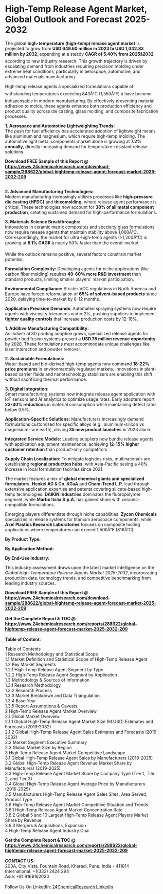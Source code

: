 <h1>High-Temp Release Agent Market, Global Outlook and Forecast 2025-2032</h1><p>The global <strong>high-temperature (high-temp) release agent market</strong> is projected to grow from <strong>USD 649.60 million in 2023 to USD 1,042.83 million by 2032</strong>, expanding at a steady <strong>CAGR of 5.40% from 2025â2032</strong> according to new industry research. This growth trajectory is driven by escalating demand from industries requiring precision molding under extreme heat conditions, particularly in aerospace, automotive, and advanced materials manufacturing.</p><p>High-temp release agents â specialized formulations capable of withstanding temperatures exceeding 843Â°C (1,550Â°F) â have become indispensable in modern manufacturing. By effectively preventing material adhesion to molds, these agents enhance both production efficiency and product quality across die casting, glass molding, and composite fabrication processes.</p><p><strong>1. Aerospace and Automotive Lightweighting Trends:</strong><br>
The push for fuel efficiency has accelerated adoption of lightweight metals like aluminum and magnesium, which require high-temp molding. The automotive light metal components market alone is growing at <strong>7.2% annually</strong>, directly increasing demand for temperature-resistant release solutions.</p><div><b>Download FREE Sample of this Report @ 
            <a href="https://www.24chemicalresearch.com/download-sample/288622/global-hightemp-release-agent-forecast-market-2025-2032-209">
            https://www.24chemicalresearch.com/download-sample/288622/global-hightemp-release-agent-forecast-market-2025-2032-209</a></b></div><br><p><strong>2. Advanced Manufacturing Technologies:</strong><br>
Modern manufacturing increasingly utilizes processes like <strong>high-pressure die casting (HPDC)</strong> and <strong>thixomolding</strong>, where release agent performance is critical. These technologies now account for <strong>38% of all metal component production</strong>, creating sustained demand for high-performance formulations.</p><p><strong>3. Materials Science Breakthroughs:</strong><br>
Innovations in ceramic matrix composites and specialty glass formulations now require release agents that maintain stability above 1,000Â°C. Correspondingly, the market for ultra-high-temp agents (&gt;1,200Â°C) is growing at <strong>8.1% CAGR</strong> â nearly 50% faster than the overall market.</p><p>While the outlook remains positive, several factors constrain market potential:</p><p><strong>Formulation Complexity:</strong> Developing agents for niche applications (like carbon fiber molding) requires <strong>40-60% more R&amp;D investment</strong> than standard products, limiting smaller players' market participation.</p><p><strong>Environmental Compliance:</strong> Stricter VOC regulations in North America and Europe have forced reformulation of <strong>65% of solvent-based products</strong> since 2020, delaying time-to-market by 6-12 months.</p><p><strong>Application Precision Demands:</strong> Automated spraying systems now require agents with viscosity tolerances under 2%, pushing suppliers to implement <strong>tighter quality controls</strong> that increase production costs by 12-18%.</p><p><strong>1. Additive Manufacturing Compatibility:</strong><br>
As industrial 3D printing adoption grows, specialized release agents for powder bed fusion systems present a <strong>USD 78 million revenue opportunity</strong> by 2028. These formulations must accommodate unique challenges like laser interaction and powder removal.</p><p><strong>2. Sustainable Formulations:</strong><br>
Water-based and bio-derived high-temp agents now command <strong>18-22% price premiums</strong> in environmentally regulated markets. Innovations in plant-based carrier fluids and nanotechnology stabilizers are enabling this shift without sacrificing thermal performance.</p><p><strong>3. Digital Integration:</strong><br>
Smart manufacturing systems now integrate release agent application with IoT sensors and AI analytics to optimize usage rates. Early adopters report <strong>23-30% reductions</strong> in material consumption while maintaining defect rates below 0.5%.</p><p><strong>Application-Specific Solutions:</strong> Manufacturers increasingly demand formulations customized for specific alloys (e.g., aluminum-silicon vs magnesium-rare earth), driving <strong>35 new product launches</strong> in 2023 alone.</p><p><strong>Integrated Service Models:</strong> Leading suppliers now bundle release agents with application equipment maintenance, achieving <strong>12-15% higher customer retention</strong> than product-only competitors.</p><p><strong>Supply Chain Localization:</strong> To mitigate logistics risks, multinationals are establishing <strong>regional production hubs</strong>, with Asia-Pacific seeing a 40% increase in local formulation facilities since 2021.</p><p>The market features a mix of <strong>global chemical giants and specialized formulators</strong>. <strong>Henkel AG &amp; Co. KGaA</strong> and <strong>Chem-Trend L.P.</strong> lead through extensive application expertise and patents covering silicate-based high-temp technologies. <strong>DAIKIN Industries</strong> dominates the fluoropolymer segment, while <strong>Marbo Italia S.p.A.</strong> has gained share with ceramic-compatible formulations.</p><p>Emerging players differentiate through niche capabilities. <strong>Zycon Chemicals</strong> specializes in release systems for titanium aerospace components, while <strong>Axel Plastics Research Laboratories</strong> focuses on composite tooling applications where temperatures can exceed 1,500Â°F (816Â°C).</p><p><strong>By Product Type:</strong></p><p><strong>By Application Method:</strong></p><p><strong>By End-Use Industry:</strong></p><p>This industry assessment draws upon the latest market intelligence on the <em>Global High-Temperature Release Agents Market 2025-2032</em>, incorporating production data, technology trends, and competitive benchmarking from leading industry sources.</p><div><b>Download FREE Sample of this Report @ 
            <a href="https://www.24chemicalresearch.com/download-sample/288622/global-hightemp-release-agent-forecast-market-2025-2032-209">
            https://www.24chemicalresearch.com/download-sample/288622/global-hightemp-release-agent-forecast-market-2025-2032-209</a></b></div><br><div><b>Get the Complete Report & TOC @ 
            <a href="https://www.24chemicalresearch.com/reports/288622/global-hightemp-release-agent-forecast-market-2025-2032-209">
            https://www.24chemicalresearch.com/reports/288622/global-hightemp-release-agent-forecast-market-2025-2032-209</a></b></div><br>
            <b>Table of Content:</b><p>Table of Contents<br />
1 Research Methodology and Statistical Scope<br />
1.1 Market Definition and Statistical Scope of High-Temp Release Agent<br />
1.2 Key Market Segments<br />
1.2.1 High-Temp Release Agent Segment by Type<br />
1.2.2 High-Temp Release Agent Segment by Application<br />
1.3 Methodology & Sources of Information<br />
1.3.1 Research Methodology<br />
1.3.2 Research Process<br />
1.3.3 Market Breakdown and Data Triangulation<br />
1.3.4 Base Year<br />
1.3.5 Report Assumptions & Caveats<br />
2 High-Temp Release Agent Market Overview<br />
2.1 Global Market Overview<br />
2.1.1 Global High-Temp Release Agent Market Size (M USD) Estimates and Forecasts (2019-2032)<br />
2.1.2 Global High-Temp Release Agent Sales Estimates and Forecasts (2019-2032)<br />
2.2 Market Segment Executive Summary<br />
2.3 Global Market Size by Region<br />
3 High-Temp Release Agent Market Competitive Landscape<br />
3.1 Global High-Temp Release Agent Sales by Manufacturers (2019-2025)<br />
3.2 Global High-Temp Release Agent Revenue Market Share by Manufacturers (2019-2025)<br />
3.3 High-Temp Release Agent Market Share by Company Type (Tier 1, Tier 2, and Tier 3)<br />
3.4 Global High-Temp Release Agent Average Price by Manufacturers (2019-2025)<br />
3.5 Manufacturers High-Temp Release Agent Sales Sites, Area Served, Product Type<br />
3.6 High-Temp Release Agent Market Competitive Situation and Trends<br />
3.6.1 High-Temp Release Agent Market Concentration Rate<br />
3.6.2 Global 5 and 10 Largest High-Temp Release Agent Players Market Share by Revenue<br />
3.6.3 Mergers & Acquisitions, Expansion<br />
4 High-Temp Release Agent Industry Chai</p><div><b>Get the Complete Report & TOC @ 
            <a href="https://www.24chemicalresearch.com/reports/288622/global-hightemp-release-agent-forecast-market-2025-2032-209">
            https://www.24chemicalresearch.com/reports/288622/global-hightemp-release-agent-forecast-market-2025-2032-209</a></b></div><br><b>CONTACT US:</b><br>
            203A, City Vista, Fountain Road, Kharadi, Pune, India - 411014<br>
            International: +1(332) 2424 294<br>
            Asia: +91 9169162030 <br><br>
            Follow Us On LinkedIn: <a href="https://www.linkedin.com/company/24chemicalresearch/">24ChemicalResearch LinkedIn</a>